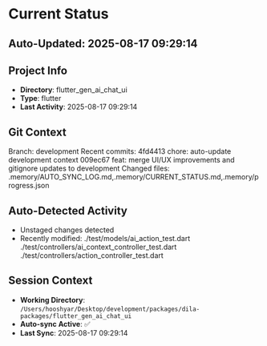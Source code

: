 # Current Status

## Auto-Updated: 2025-08-17 09:29:14

## Project Info
- **Directory**: flutter_gen_ai_chat_ui
- **Type**: flutter
- **Last Activity**: 2025-08-17 09:29:14

## Git Context
Branch: development
Recent commits:
4fd4413 chore: auto-update development context
009ec67 feat: merge UI/UX improvements and gitignore updates to development
Changed files: .memory/AUTO_SYNC_LOG.md,.memory/CURRENT_STATUS.md,.memory/progress.json

## Auto-Detected Activity

- Unstaged changes detected
- Recently modified: ./test/models/ai_action_test.dart
./test/controllers/ai_context_controller_test.dart
./test/controllers/action_controller_test.dart

## Session Context
- **Working Directory**: `/Users/hooshyar/Desktop/development/packages/dila-packages/flutter_gen_ai_chat_ui`
- **Auto-sync Active**: ✅
- **Last Sync**: 2025-08-17 09:29:14

